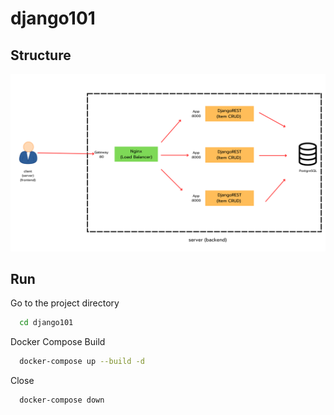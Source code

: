 # django101

## Structure
![Alt text](assets/django-rest-structure.png)

## Run

Go to the project directory

```bash
  cd django101
```

Docker Compose Build

```bash
  docker-compose up --build -d
```

Close

```bash
  docker-compose down
```